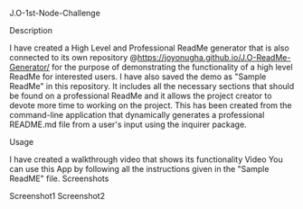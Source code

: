 J.O-1st-Node-Challenge

Description

I have created a High Level and Professional ReadMe generator that is also connected to its own repository @https://joyonugha.github.io/J.O-ReadMe-Generator/ for the purpose of demonstrating the functionality of a high level ReadMe for interested users. I have also saved the demo as "Sample ReadMe" in this repository. It includes all the necessary sections that should be found on a professional ReadMe and it allows the project creator to devote more time to working on the project. This has been created from the command-line application that dynamically generates a professional README.md file from a user's input using the inquirer package.

Usage

I have created a walkthrough video that shows its functionality Video
You can use this App by following all the instructions given in the "Sample ReadME" file.
Screenshots

Screenshot1 Screenshot2
